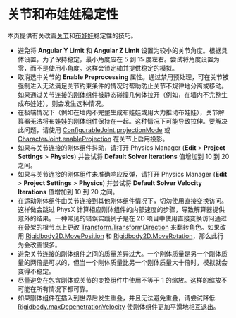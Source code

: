 # 关节和布娃娃稳定性

本页提供有关改善[关节](Joints.html)和[布娃娃](wizard-RagdollWizard.html)稳定性的技巧。

* 避免将 __Angular Y Limit__ 和 __Angular Z Limit__ 设置为较小的关节角度。根据具体设置，为了保持稳定，最小角度应在 5 到 15 度左右。尝试将角度设置为零，而不是使用小角度。这样会锁定轴并提供稳定的模拟。
* 取消选中关节的 __Enable Preprocessing__ 属性。通过禁用预处理，可在关节被强制进入无法满足关节约束条件的情况时帮助防止关节不规律地分离或移动。如果通过关节连接的[刚体](class-Rigidbody.html)组件被静态碰撞几何体拉开（例如，在墙内不完整生成布娃娃），则会发生这种情况。
* 在极端情况下（例如在墙内不完整生成布娃娃或用大力推动布娃娃），关节解算器无法将布娃娃的刚体组件保持在一起。这种情况下可能导致拉伸。要解决此问题，请使用 [ConfigurableJoint.projectionMode](../ScriptReference/ConfigurableJoint-projectionMode.html) 或 [CharacterJoint.enableProjection](../ScriptReference/CharacterJoint-enableProjection.html) 在关节上启用投影。
* 如果与关节连接的刚体组件抖动，请打开 Physics Manager (__Edit__ > __Project Settings__ > __Physics__) 并尝试将 __Default Solver Iterations__ 值增加到 10 到 20 之间。
* 如果与关节连接的刚体组件未准确响应反弹，请打开 Physics Manager (__Edit__ > __Project Settings__ > __Physics__) 并尝试将 __Default Solver Velocity Iterations__ 值增加到 10 到 20 之间。
* 在运动刚体组件由关节连接到其他刚体组件情况下，切勿使用直接变换访问。这样做会跳过 PhysX 计算相应刚体组件的内部速度的步骤，导致解算器提供意外的结果。一种常见的错误实践例子是在 2D 项目中使用直接变换访问通过在骨架的根节点上更改 [Transform.TransformDirection](../ScriptReference/Transform.TransformDirection.html) 来翻转角色。如果改用 [Rigidbody2D.MovePosition](../ScriptReference/Rigidbody2D.MovePosition.html) 和 [Rigidbody2D.MoveRotation](../ScriptReference/Rigidbody2D.MoveRotation.html)，那么此行为会改善很多。
* 避免关节连接的刚体组件之间的质量差异过大。一个刚体质量是另一个刚体质量的两倍是可以的，但当一个刚体质量比另一个刚体质量大十倍时，模拟就会变得不稳定。
* 尽量避免在包含刚体或关节的变换组件中使用不等于 1 的缩放。这样的缩放不可能在所有情况下都可靠。
* 如果刚体组件在插入到世界后发生重叠，并且无法避免重叠，请尝试降低 [Rigidbody.maxDepenetrationVelocity](../ScriptReference/Rigidbody-maxDepenetrationVelocity.html) 使刚体组件更加平滑地相互退出。
